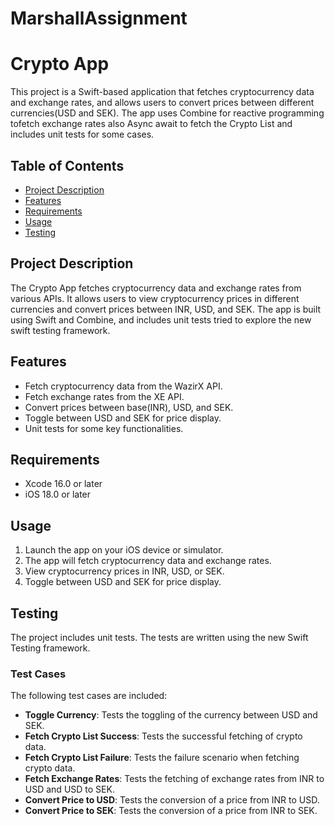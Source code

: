 # MarshallAssignment
# Crypto App

This project is a Swift-based application that fetches cryptocurrency data and exchange rates, and allows users to convert prices between different currencies(USD and SEK). The app uses Combine for reactive programming tofetch exchange rates also Async await to fetch the Crypto List and includes unit tests for some cases.

## Table of Contents

- [Project Description](#project-description)
- [Features](#features)
- [Requirements](#requirements)
- [Usage](#usage)
- [Testing](#testing)

## Project Description

The Crypto  App fetches cryptocurrency data and exchange rates from various APIs. It allows users to view cryptocurrency prices in different currencies and convert prices between INR, USD, and SEK. The app is built using Swift and Combine, and includes unit tests tried to explore the new swift testing framework.

## Features

- Fetch cryptocurrency data from the WazirX API.
- Fetch exchange rates from the XE API.
- Convert prices between base(INR), USD, and SEK.
- Toggle between USD and SEK for price display.
- Unit tests for some key functionalities.

## Requirements

- Xcode 16.0 or later
- iOS 18.0 or later

## Usage

1. Launch the app on your iOS device or simulator.
2. The app will fetch cryptocurrency data and exchange rates.
3. View cryptocurrency prices in INR, USD, or SEK.
4. Toggle between USD and SEK for price display.

## Testing

The project includes unit tests. The tests are written using the new Swift Testing framework.

### Test Cases

The following test cases are included:

- **Toggle Currency**: Tests the toggling of the currency between USD and SEK.
- **Fetch Crypto List Success**: Tests the successful fetching of crypto data.
- **Fetch Crypto List Failure**: Tests the failure scenario when fetching crypto data.
- **Fetch Exchange Rates**: Tests the fetching of exchange rates from INR to USD and USD to SEK.
- **Convert Price to USD**: Tests the conversion of a price from INR to USD.
- **Convert Price to SEK**: Tests the conversion of a price from INR to SEK.
